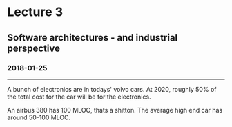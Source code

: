 # Lecture 3
## Software architectures - and industrial perspective
### 2018-01-25
---
A bunch of electronics are in todays' volvo cars. At 2020, roughly 50% of the total cost for the car will be for the electronics.

An airbus 380 has 100 MLOC, thats a shitton. The average high end car has around 50-100 MLOC.
